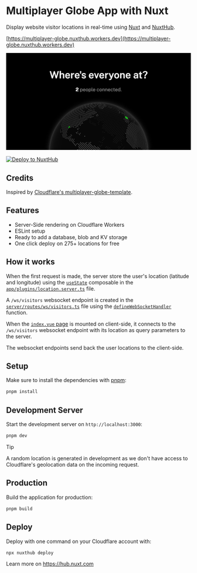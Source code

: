 # Multiplayer Globe App with Nuxt

Display website visitor locations in real-time using [Nuxt](https://nuxt.com) and [NuxtHub](https://hub.nuxt.com).

[https://multiplayer-globe.nuxthub.workers.dev](https://multiplayer-globe.nuxthub.workers.dev)

<a href="https://multiplayer-globe.nuxthub.workers.dev">
<img src="./public/og-image.png" alt="Multiplayer Globe App with Nuxt" />
</a>

[![Deploy to NuxtHub](https://hub.nuxt.com/button.svg)](https://admin.hub.nuxt.com/new?template=multiplayer-globe)

## Credits

Inspired by <a href="https://github.com/cloudflare/templates/tree/main/multiplayer-globe-template">Cloudflare's multiplayer-globe-template</a>.

## Features

- Server-Side rendering on Cloudflare Workers
- ESLint setup
- Ready to add a database, blob and KV storage
- One click deploy on 275+ locations for free

## How it works

When the first request is made, the server store the user's location (latitude and longitude) using the [`useState`](https://nuxt.com/docs/api/composables/use-state) composable in the [`app/plugins/location.server.ts`](./app/plugins/location.server.ts) file.

A `/ws/visitors` websocket endpoint is created in the [`server/routes/ws/visitors.ts`](./server/routes/ws/visitors.ts) file using the [`defineWebSocketHandler`](https://nitro.build/guide/websocket) function.

When the [`index.vue` page](./app/pages/index.vue) is mounted on client-side, it connects to the `/ws/visitors` websocket endpoint with its location as query parameters to the server.

The websocket endpoints send back the user locations to the client-side.

## Setup

Make sure to install the dependencies with [pnpm](https://pnpm.io/installation#using-corepack):

```bash
pnpm install
```

## Development Server

Start the development server on `http://localhost:3000`:

```bash
pnpm dev
```

> [!TIP]
> A random location is generated in development as we don't have access to Cloudflare's geolocation data on the incoming request.

## Production

Build the application for production:

```bash
pnpm build
```

## Deploy

Deploy with one command on your Cloudflare account with:

```bash
npx nuxthub deploy
```

Learn more on https://hub.nuxt.com
